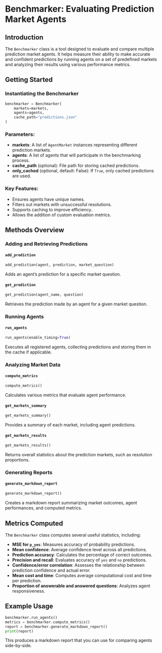 # Benchmarker: Evaluating Prediction Market Agents

## Introduction

The `Benchmarker` class is a tool designed to evaluate and compare multiple prediction market agents. It helps measure their ability to make accurate and confident predictions by running agents on a set of predefined markets and analyzing their results using various performance metrics.

## Getting Started

### Instantiating the Benchmarker
```python
benchmarker = Benchmarker(
    markets=markets,
    agents=agents,
    cache_path="predictions.json"
)
```
### Parameters:
- **markets**: A list of `AgentMarket` instances representing different prediction markets.
- **agents**: A list of agents that will participate in the benchmarking process.
- **cache_path** (optional): File path for storing cached predictions.
- **only_cached** (optional, default: False): If `True`, only cached predictions are used.

### Key Features:
- Ensures agents have unique names.
- Filters out markets with unsuccessful resolutions.
- Supports caching to improve efficiency.
- Allows the addition of custom evaluation metrics.

## Methods Overview

### Adding and Retrieving Predictions
#### `add_prediction`  
```python
add_prediction(agent, prediction, market_question)
```
Adds an agent’s prediction for a specific market question.

#### `get_prediction`  
```python
get_prediction(agent_name, question)
```
Retrieves the prediction made by an agent for a given market question.

### Running Agents
#### `run_agents`  
```python
run_agents(enable_timing=True)
```
Executes all registered agents, collecting predictions and storing them in the cache if applicable.

### Analyzing Market Data
#### `compute_metrics`  
```python
compute_metrics()
```
Calculates various metrics that evaluate agent performance.

#### `get_markets_summary`  
```python
get_markets_summary()
```
Provides a summary of each market, including agent predictions.

#### `get_markets_results`  
```python
get_markets_results()
```
Returns overall statistics about the prediction markets, such as resolution proportions.

### Generating Reports
#### `generate_markdown_report`  
```python
generate_markdown_report()
```
Creates a markdown report summarizing market outcomes, agent performances, and computed metrics.

## Metrics Computed

The `Benchmarker` class computes several useful statistics, including:

- **MSE for `p_yes`**: Measures accuracy of probability predictions.
- **Mean confidence**: Average confidence level across all predictions.
- **Prediction accuracy**: Calculates the percentage of correct outcomes.
- **Precision and recall**: Evaluates accuracy of `yes` and `no` predictions.
- **Confidence/error correlation**: Assesses the relationship between prediction confidence and actual error.
- **Mean cost and time**: Computes average computational cost and time per prediction.
- **Proportion of answerable and answered questions**: Analyzes agent responsiveness.

## Example Usage

```python
benchmarker.run_agents()
metrics = benchmarker.compute_metrics()
report = benchmarker.generate_markdown_report()
print(report)
```

This produces a markdown report that you can use for comparing agents side-by-side.